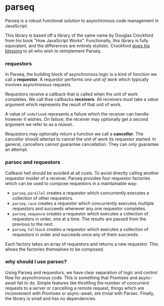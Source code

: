 # parseq
Parseq is a robust functional solution to asynchronous code management in JavaScript.

This library is based off a library of the same name by Douglas Crockford from his book "How JavaScript Works". Functionally, this library is fully equivalent, and the differences are entirely stylistic. Crockford [gives his blessing](https://github.com/douglascrockford/parseq/issues/7#issuecomment-504800341) to all who wish to reimplement Parseq.

### requestors 
In Parseq, the building block of asynchronous logic is a kind of function we call a **requestor**. A requestor performs *one unit of work* which typically involves asynchronous requests.

Requestors receive a callback that is called when the unit of work completes. We call thse callbacks **receivers**. All receivers must take a *value* argument which represents the result of that unit of work.

A value of `undefined` represents a failure which the receiver can handle however it wishes. On failure, the receiver may optionally get a second argument we refer to as a *reason*.

Requestors may optionally return a function we call a **cancellor**. The cancellor should attempt to cancel the unit of work its requestor started. In general, cancellors cannot guarantee cancellation. They can only guarantee an attempt.

### parsec and requestors
Callback hell should be avoided at all costs. To avoid directly calling another requestor insider of a receiver, Parseq provides four requestor factories which can be used to compose requestors in a maintainable way:

 - `parseq.parallel` creates a requestor which concurrently executes a collection of other requestors.
 - `parseq.race` creates a requestor which concurrently executes multiple requestors and succeeds whenever any one requestor completes.
 - `parseq.sequence` creates a requestor which executes a collection of requestors in order, one at a time. The results are passed from the previous to the next.
 - `parseq.fallback` creates a requestor which executes a collection of requestors in order and succeeds once any of them succeeds.

Each factory takes an array of requestors and returns a new requestor. This allows the factories themselves to be composed.

### why should I use parsec?
Using Parseq and requestors, we have clear separation of logic and control flow for asynchronous code. This is something that Promises and async-await fail to do. Simple features like throttling the number of concurrent requests to a server or cancelling a remote request, things which are inconvenient with Promises or async-await, are trivial with Parsec. Finally, the library is small and has no dependencies.

